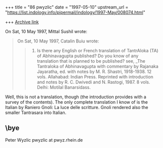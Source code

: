 +++
title = "86 pwyzlic"
date = "1997-05-10"
upstream_url = "https://list.indology.info/pipermail/indology/1997-May/008074.html"

+++
[Archive link](https://list.indology.info/pipermail/indology/1997-May/008074.html)

On Sat, 10 May 1997, Mittal Sushil wrote:

> On Sat, 10 May 1997, Catalin Buiu wrote:
> > 1. Is there any English or French translation of TantrAloka (TA) of 
> > Abhinavagupta published? Do you know of any translation that is planned 
> > to be published?
> see, _The Tantraloka of Abhinavagupta with commentary by Rajanaka
> Jayaratha, ed. with notes by M. R. Shastri, 1918-1938. 12 vols. Allahabad:
> Indian Press. Reprinted with introduction and notes by R. C. Dwivedi and
> N. Rastogi, 1987. 8 vols. Delhi: Motilal Banarsidass.

Well, this is not a translation, though (the introduction
provides with a survey of the contents). The only complete
translation I know of is the Italian by Raniero Gnoli: La luce
delle scritture. Gnoli rendered also the smaller Tantrasara into
Italian.

\bye
--
Peter Wyzlic                                    pwyzlic at pwyz.rhein.de





